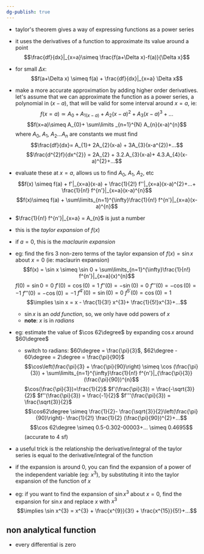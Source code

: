 ```yaml
---
dg-publish: true
---
```


- taylor's theorem gives a way of expressing functions as a power series
- it uses the derivatives of a function to approximate its value around a point
$$\frac{df}{dx}|_{x=a}\simeq \frac{f(a+\Delta x)-f(a)}{\Delta x}$$
- for small $\Delta x$: 
$$f(a+\Delta x) \simeq f(a) + \frac{df}{dx}|_{x=a} \Delta x$$
- make a more accurate approximation by adding higher order derivatives. let's assume that we can approximate the function as a power series, a polynomial in $(x-a)$, that will be valid for some interval around $x=a$, ie: 
$$f(x=a)\simeq A_{0} + A_{1(x-a)} + A_{2}(x-a)^{2}+ A_{3}(x-a)^{3}+...$$
$$f(x=a)\simeq A_{0}+ \sum\limits _{n=1}^{N} A_{n}(x-a)^{n}$$ where $A_{0}$, $A_{1}$, $A_{2}...A_{n}$ are constants we must find
$$\frac{df}{dx}= A_{1}+ 2A_{2}(x-a) + 3A_{3}(x-a^{2})+...$$
$$\frac{d^{2}f}{dx^{2}} = 2A_{2} + 3.2.A_{3}(x-a)+ 4.3.A_{4}(x-a)^{2}+...$$
- evaluate these at $x=a$, allows us to find $A_{0}$, $A_{1}$, $A_{2}$, etc
$$f(x) \simeq f(a) + f'|_{x=a}(x-a) + \frac{1}{2!} f''|_{x=a}(x-a)^{2}+...+ \frac{1}{n!} f^{n'}|_{x=a}(x-a)^{n}$$
$$f(x)\simeq f(a) + \sum\limits_{n=1}^{\infty}\frac{1}{n!} f^{n'}|_{x=a}(x-a)^{n}$$ 
- $\frac{1}{n!} f^{n'}|_{x=a} = A_{n}$ is just a number 
- this is the *taylor expansion* of $f(x)$
- if $a=0$, this is the *maclaurin expansion*

- eg: find the firs 3 non-zero terms of the taylor expansion of $f(x)=\sin x$ about $x=0$ (ie: maclaurin expansion)
		$$f(x) = \sin x \simeq \sin 0 + \sum\limits_{n=1}^{\infty}\frac{1}{n!} f^{n'}|_{x=a}(x)^{n}$$
			$f(0) = \sin 0 = 0$
			$f'(0) = \cos(0) = 1$
			$f''(0)= -\sin(0) = 0$
			$f'''(0)= -\cos(0) = -1$
			$f'''(0)= -\cos(0) = -1$
			$f^{4'}(0)= \sin(0) = 0$
			$f^{5'}(0)= \cos(0) = 1$
	$$\implies \sin x = x - \frac{1}{3!} x^{3}+ \frac{1}{5!}x^{3}+...$$
	- $\sin x$ is an *odd function*, so, we only have odd powers of $x$
	- **note**: $x$ is in $radians$

- eg: estimate the value of $\cos 62\degree$ by expanding $\cos x$ around $60\degree$
	- switch to radians: $60\degree = \frac{\pi}{3}$, $62\degree - 60\degree = 2\degree = \frac{\pi}{90}$
		$$\cos\left(\frac{\pi}{3} + \frac{\pi}{90}\right) \simeq \cos (\frac{\pi}{3}) + \sum\limits_{n=1}^{\infty}\frac{1}{n!} f^{n'}|_{\frac{\pi}{3}}(\frac{\pi}{90})^{n}$$
		$\cos(\frac{\pi}{3})=\frac{1}{2}$
		$f'(\frac{\pi}{3}) = \frac{-\sqrt{3}}{2}$
		$f''(\frac{\pi}{3}) = \frac{-1}{2}$
		$f'''(\frac{\pi}{3}) = \frac{\sqrt{3}}{2}$
	$$\cos62\degree \simeq \frac{1}{2}- \frac{\sqrt{3}}{2}\left(\frac{\pi}{90}\right)- \frac{1}{2!} \frac{1}{2} (\frac{\pi}{90})^{2}+...$$
		$$\cos 62\degree \simeq  0.5-0.302-00003+... \simeq 0.4695$$
		(accurate to 4 sf)

- a useful trick is the relationship the derivative/integral of the taylor series is equal to the derivative/integral of the function
- if the expansion is around $0$, you can find the expansion of a power of the independent variable (eg: $x^{3}$), by substituting it into the taylor expansion of the function of $x$
- eg: if you want to find the expansion of $\sin x^{3}$ about $x=0$, find the expansion for $\sin x$ and replace $x$ with $x^3$ 
$$\implies \sin x^{3} = x^{3} + \frac{x^{9}}{3!} + \frac{x^{15}}{5!}+...$$
## non analytical function
- every differential is zero